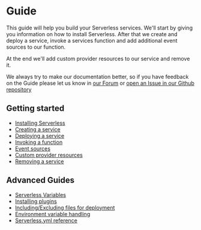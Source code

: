 <!--
title: Serverless Framework Getting Started Guide
menuText: Getting Started
layout: Doc
-->

# Guide

This guide will help you build your Serverless services. We'll start by giving you information on how to install Serverless. After that we create and deploy a service, invoke a services function and add additional event sources to our function.

At the end we'll add custom provider resources to our service and remove it.

We always try to make our documentation better, so if you have feedback on the Guide please let us know in [our Forum](http://forum.serverless.com) or [open an Issue in our Github repository](https://github.com/serverless/serverless/issues/new)

## Getting started

- [Installing Serverless](./01-installing-serverless.md)
- [Creating a service](./02-creating-services.md)
- [Deploying a service](./03-deploying-services.md)
- [Invoking a function](./04-invoking-functions.md)
- [Event sources](./05-event-sources.md)
- [Custom provider resources](./06-custom-provider-resources.md)
- [Removing a service](./07-removing-services.md)

## Advanced Guides
- [Serverless Variables](./08-serverless-variables.md)
- [Installing plugins](./09-installing-plugins.md)
- [Including/Excluding files for deployment](./10-packaging.md)
- [Environment variable handling](./11-environment-variable-handling.md)
- [Serverless.yml reference](./12-serverless-yml-reference.md)
